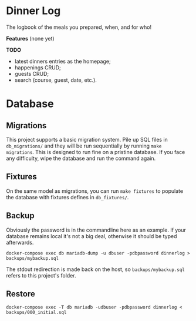 Dinner Log
===
The logbook of the meals you prepared, when, and for who!

__Features__
(none yet)

__TODO__
* latest dinners entries as the homepage;
* happenings CRUD;
* guests CRUD;
* search (course, guest, date, etc.).

# Database
## Migrations
This project supports a basic migration system. Pile up SQL files in `db_migrations/` and they will
be run sequentially by running `make migrations`.
This is designed to run fine on a pristine database. If you face any difficulty, wipe the database
and run the command again.

## Fixtures
On the same model as migrations, you can run `make fixtures` to populate the database with fixtures
defines in `db_fixtures/`.

## Backup
Obviously the password is in the commandline here as an example. If your database remains local it's
not a big deal, otherwise it should be typed afterwards.
```shell
docker-compose exec db mariadb-dump -u dbuser -pdbpassword dinnerlog > backups/mybackup.sql
```
The stdout redirection is made back on the host, so `backups/mybackup.sql` refers to this project's
folder.

## Restore
```shell
docker-compose exec -T db mariadb -udbuser -pdbpassword dinnerlog < backups/000_initial.sql
```
